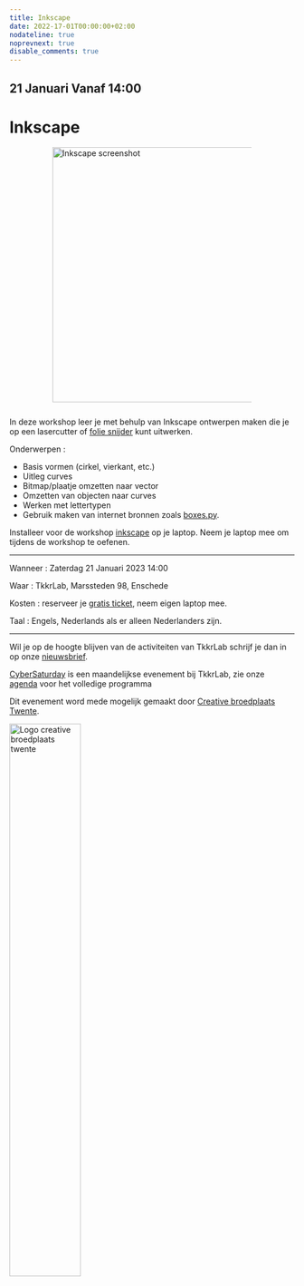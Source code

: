 ```yaml
---
title: Inkscape
date: 2022-17-01T00:00:00+02:00
nodateline: true
noprevnext: true
disable_comments: true
---
```


## 21 Januari Vanaf 14:00 ##

# Inkscape

<div style="margin: 0 15% 5%;">
<img src="/images/inkscape_tkkrlab_screen.png" width="450px"  alt="Inkscape screenshot">
</div>

In deze workshop leer je met behulp van Inkscape ontwerpen maken die je op een lasercutter of [folie snijder](https://handleidingen.tkkrlab.space/gereedschappen/silhouette/) kunt uitwerken. 

Onderwerpen :

 * Basis vormen (cirkel, vierkant, etc.)
 * Uitleg curves
 * Bitmap/plaatje omzetten naar vector
 * Omzetten van objecten naar curves
 * Werken met lettertypen
 * Gebruik maken van internet bronnen zoals [boxes.py](https://www.festi.info/boxes.py/index.html).

Installeer voor de workshop [inkscape](https://inkscape.org/) op je laptop. Neem je laptop mee om tijdens de workshop te oefenen.

<hr>

Wanneer : Zaterdag 21 Januari 2023 14:00

Waar : TkkrLab, Marssteden 98, Enschede

Kosten : reserveer je [gratis ticket](https://tickets.tkkrlab.space/TkkrLab/9g9hr/), neem eigen laptop mee.

Taal : Engels, Nederlands als er alleen Nederlanders zijn.

<hr>

Wil je op de hoogte blijven van de activiteiten van TkkrLab schrijf je dan in op onze [nieuwsbrief](http://eepurl.com/gLxrLD).


[CyberSaturday](/cybersaturdays/cybersaturday/) is een maandelijkse evenement bij TkkrLab, zie onze [agenda](/agenda/) voor het volledige programma

Dit evenement word mede mogelijk gemaakt door [Creative broedplaats Twente](http://www.creatievebroedplaatsentwente.nl/).

<img width=50% src="/images/Logo-Creatieve-Broedplaatsen-Twente.jpg"  alt="Logo creative broedplaats twente">


